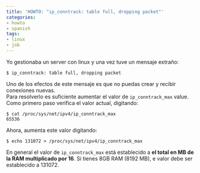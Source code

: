 ```yaml
---
title: 'HOWTO: "ip_conntrack: table full, dropping packet"'
categories:
- howto
- spanish
tags:
- linux
- job
---
```

Yo gestionaba un server con linux y una vez tuve un mensaje extraño:

```
$ ip_conntrack: table full, dropping packet
```

Uno de los efectos de este mensaje es que no puedas crear y recibir conexiones
nuevas.  
Para resolverlo es suficiente aumentar el valor de `ip_conntrack_max` value.
Como primero paso verifica el valor actual, digitando:

```
$ cat /proc/sys/net/ipv4/ip_conntrack_max  
65536
```

Ahora, aumenta este valor digitando:

```
$ echo 131072 > /proc/sys/net/ipv4/ip_conntrack_max
```

En general el valor de `ip_conntrack_max` está establecido a **el total en MB
de la RAM multiplicado por 16**. Si tienes 8GB RAM (8192 MB), e valor debe ser
establecido a 131072.
